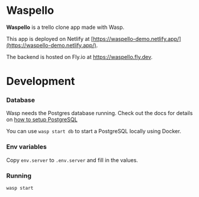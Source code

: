 Waspello
=========

**Waspello** is a trello clone app made with Wasp.

This app is deployed on Netlify at [https://waspello-demo.netlify.app/](https://waspello-demo.netlify.app/).

The backend is hosted on Fly.io at https://waspello.fly.dev.

# Development

### Database
Wasp needs the Postgres database running. Check out the docs for details on [how to setup PostgreSQL](https://wasp-lang.dev/docs/language/features#postgresql)

You can use `wasp start db` to start a PostgreSQL locally using Docker.

### Env variables
Copy `env.server` to `.env.server` and fill in the values.

### Running

`wasp start`

